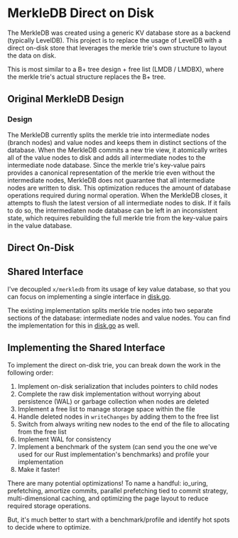 # MerkleDB Direct on Disk

The MerkleDB was created using a generic KV database store as a backend (typically LevelDB). This project is to replace the usage of LevelDB with a direct on-disk store that leverages the merkle trie's own structure to layout the data on disk.

This is most similar to a B+ tree design + free list (LMDB / LMDBX), where the merkle trie's actual structure replaces the B+ tree.

## Original MerkleDB Design

### Design

The MerkleDB currently splits the merkle trie into intermediate nodes (branch nodes) and value nodes and keeps them in distinct sections of the database. When the MerkleDB commits a new trie view, it atomically writes all of the value nodes to disk and adds all intermediate nodes to the intermediate node database. Since the merkle trie's key-value pairs provides a canonical representation of the merkle trie even without the intermediate nodes, MerkleDB does not guarantee that all intermediate nodes are written to disk. This optimization reduces the amount of database operations required during normal operation. When the MerkleDB closes, it attempts to flush the latest version of all intermediate nodes to disk. If it fails to do so, the intermediaten node database can be left in an inconsistent state, which requires rebuilding the full merkle trie from the key-value pairs in the value database.

## Direct On-Disk

## Shared Interface

I've decoupled `x/merkledb` from its usage of key value database, so that you can focus on implementing a single interface in [disk.go](./disk.go).

The existing implementation splits merkle trie nodes into two separate sections of the database: intermediate nodes and value nodes. You can find the implementation for this in [disk.go](./disk.go) as well.

## Implementing the Shared Interface

To implement the direct on-disk trie, you can break down the work in the following order:

1. Implement on-disk serialization that includes pointers to child nodes
2. Complete the raw disk implementation without worrying about persistence (WAL) or garbage collection when nodes are deleted
3. Implement a free list to manage storage space within the file
4. Handle deleted nodes in `writeChanges` by adding them to the free list
5. Switch from always writing new nodes to the end of the file to allocating from the free list
6. Implement WAL for consistency
7. Implement a benchmark of the system (can send you the one we've used for our Rust implementation's benchmarks) and profile your implementation
8. Make it faster!


There are many potential optimizations! To name a handful: io_uring, prefetching, amortize commits, parallel prefetching tied to commit strategy, multi-dimensional caching, and optimizing the page layout to reduce required storage operations.

But, it's much better to start with a benchmark/profile and identify hot spots to decide where to optimize.
